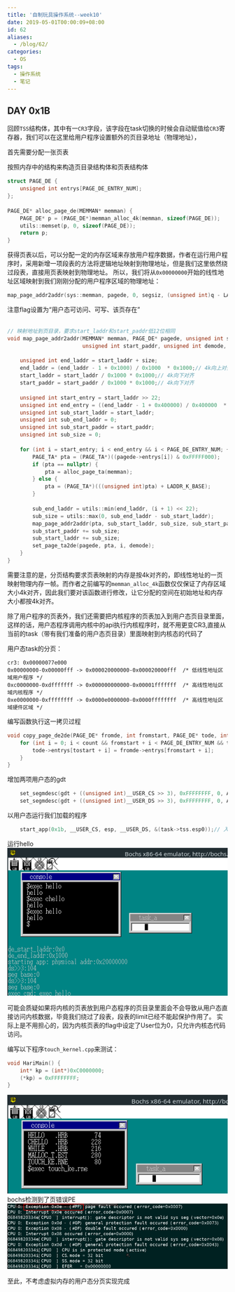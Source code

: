 ```yaml
---
title: '自制玩具操作系统--week10'
date: 2019-05-01T00:00:09+08:00
id: 62
aliases:
  - /blog/62/
categories:
  - OS
tags:
  - 操作系统
  - 笔记
---
```


## DAY 0x1B

回顾`TSS`结构体，其中有一`CR3`字段，该字段在task切换的时候会自动赋值给`CR3`寄存器，我们可以在这里给用户程序设置额外的页目录地址（物理地址），

首先需要分配一张页表

按照内存中的结构来构造页目录结构体和页表结构体
```cpp
struct PAGE_DE {
	unsigned int entrys[PAGE_DE_ENTRY_NUM];
};

PAGE_DE* alloc_page_de(MEMMAN* memman) {
	PAGE_DE* p = (PAGE_DE*)memman_alloc_4k(memman, sizeof(PAGE_DE));
	utils::memset(p, 0, sizeof(PAGE_DE));
	return p;
}
```

获得页表以后，可以分配一定的内存区域来存放用户程序数据，作者在运行用户程序时，采用新增一项段表的方法将逻辑地址映射到物理地址，但是我们这里依然绕过段表，直接用页表映射到物理地址。
所以，我们将从`0x00000000`开始的线性地址区域映射到我们刚刚分配的用户程序区域的物理地址：
```cpp
map_page_addr2addr(sys::memman, pagede, 0, segsiz, (unsigned int)q - LADDR_K_BASE, 7, 7); // user access | write | present
```
注意flag设置为“用户态可访问、可写、该页存在”

```cpp

// 映射地址到页目录，要求start_laddr和start_paddr低12位相同
void map_page_addr2addr(MEMMAN* memman, PAGE_DE* pagede, unsigned int start_laddr, unsigned int size,
                        unsigned int start_paddr, unsigned int demode, unsigned int tamode) {

	unsigned int end_laddr = start_laddr + size;
	end_laddr = (end_laddr - 1 + 0x1000) / 0x1000  * 0x1000;// 4k向上对齐
	start_laddr = start_laddr / 0x1000 * 0x1000;// 4k向下对齐
	start_paddr = start_paddr / 0x1000 * 0x1000;// 4k向下对齐

	unsigned int start_entry = start_laddr >> 22;
	unsigned int end_entry = ((end_laddr - 1 + 0x400000) / 0x400000  * 0x400000) >> 22;// 4MB对齐
	unsigned int sub_start_laddr = start_laddr;
	unsigned int sub_end_laddr = 0;
	unsigned int sub_start_paddr = start_paddr;
	unsigned int sub_size = 0;

	for (int i = start_entry; i < end_entry && i < PAGE_DE_ENTRY_NUM; ++i) {
		PAGE_TA* pta = (PAGE_TA*)((pagede->entrys[i]) & 0xFFFFF000);
		if (pta == nullptr) {
			pta = alloc_page_ta(memman);
		} else {
			pta = (PAGE_TA*)(((unsigned int)pta) + LADDR_K_BASE);
		}

		sub_end_laddr = utils::min(end_laddr, (i + 1) << 22);
		sub_size = utils::max(0, sub_end_laddr - sub_start_laddr);
		map_page_addr2addr(pta, sub_start_laddr, sub_size, sub_start_paddr, tamode);// 填充pta指向的页表
		sub_start_paddr += sub_size;
		sub_start_laddr += sub_size;
		set_page_ta2de(pagede, pta, i, demode);
	}
}
```

需要注意的是，分页结构要求页表映射的内存是按4k对齐的，即线性地址的一页映射物理内存一帧。而作者之前编写的`memman_alloc_4k`函数仅仅保证了内存区域大小4k对齐，因此我们要对该函数进行修改，让它分配的空间在初始地址和内存大小都按4k对齐。

除了用户程序的页表外，我们还需要把内核程序的页表加入到用户态页目录里面，这样的话，用户态程序调用内核中的api执行内核程序时，就不用更变CR3,直接从当前的task（带有我们准备的用户态页目录）里面映射到内核态的代码了

用户态task的分页：
```
cr3: 0x00000077e000
0x00000000-0x00000fff -> 0x000020000000-0x000020000fff  /* 低线性地址区域用户程序 */
0xc0000000-0xdfffffff -> 0x000000000000-0x00001fffffff  /* 高线性地址区域内核程序 */
0xe0000000-0xffffffff -> 0x0000e0000000-0x0000ffffffff  /* 高线性地址区域硬件区域 */
```

编写函数执行这一拷贝过程
```cpp
void copy_page_de2de(PAGE_DE* fromde, int fromstart, PAGE_DE* tode, int tostart, int count) {
	for (int i = 0; i < count && fromstart + i < PAGE_DE_ENTRY_NUM && tostart + i < PAGE_DE_ENTRY_NUM; ++i) {
		tode->entrys[tostart + i] = fromde->entrys[fromstart + i];
	}
}
```

增加两项用户态的gdt
```cpp
	set_segmdesc(gdt + ((unsigned int)__USER_CS >> 3), 0xFFFFFFFF, 0, AR_CODE32_ER + 0x60);
	set_segmdesc(gdt + ((unsigned int)__USER_DS >> 3), 0xFFFFFFFF, 0, AR_DATA32_RW + 0x60);
```

以用户态运行我们加载的程序
```cpp
	start_app(0x1b, __USER_CS, esp, __USER_DS, &(task->tss.esp0));// 入口地址0x1b,那里是一个jmp跳板
```
运行hello
![](/images/blog/os/21.png)


可能会质疑如果将内核的页表放到用户态程序的页目录里面会不会导致从用户态直接访问内核数据，毕竟我们绕过了段表，段表的limit已经不能起保护作用了。
实际上是不用担心的，因为内核页表的flag中设定了User位为0，只允许内核态代码访问。

编写以下程序`touch_kernel.cpp`来测试：
```cpp
void HariMain() {
	int* kp = (int*)0xC0000000;
	(*kp) = 0xFFFFFFFF;
}
```
![](/images/blog/os/22.png)
bochs检测到了页错误PE
![](/images/blog/os/23.png)

至此，不考虑虚拟内存的用户态分页实现完成


